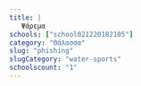 ```yaml
---
title: |
   Ψάρεμα
schools: ["school021220182105"]
category: "Θάλασσα"
slug: "phishing"
slugCategory: "water-sports"
schoolscount: "1"
---
```


